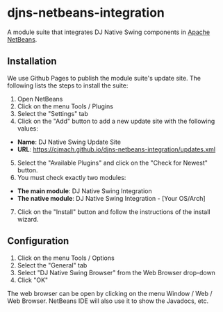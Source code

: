 # djns-netbeans-integration

A module suite that integrates DJ Native Swing components in [Apache NetBeans](https://github.com/apache/netbeans).

## Installation

We use Github Pages to publish the module suite's update site. The following 
lists the steps to install the suite:
1. Open NetBeans
2. Click on the menu Tools / Plugins
3. Select the "Settings" tab
4. Click on the "Add" button to add a new update site with the following values:
  - **Name**: DJ Native Swing Update Site
  - **URL**: https://cjmach.github.io/djns-netbeans-integration/updates.xml
5. Select the "Available Plugins" and click on the "Check for Newest" button. 
6. You must check exactly two modules:
  - **The main module**: DJ Native Swing Integration
  - **The native module**: DJ Native Swing Integration - [Your OS/Arch]
7. Click on the "Install" button and follow the instructions of the install wizard.

## Configuration

1. Click on the menu Tools / Options
2. Select the "General" tab
3. Select "DJ Native Swing Browser" from the Web Browser drop-down
4. Click "OK"

The web browser can be open by clicking on the menu Window / Web / Web Browser. 
NetBeans IDE will also use it to show the Javadocs, etc. 
